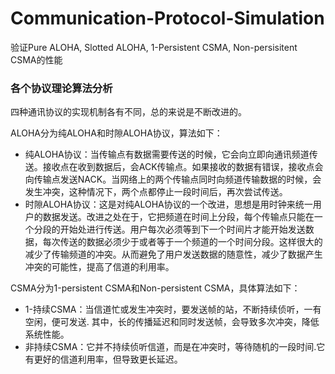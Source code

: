 # Communication-Protocol-Simulation
验证Pure ALOHA, Slotted ALOHA, 1-Persistent CSMA, Non-persisitent CSMA的性能
### 各个协议理论算法分析

四种通讯协议的实现机制各有不同，总的来说是不断改进的。

ALOHA分为纯ALOHA和时隙ALOHA协议，算法如下：

- 纯ALOHA协议：当传输点有数据需要传送的时候，它会向立即向通讯频道传送。接收点在收到数据后，会ACK传输点。如果接收的数据有错误，接收点会向传输点发送NACK。当网络上的两个传输点同时向频道传输数据的时候，会发生冲突，这种情况下，两个点都停止一段时间后，再次尝试传送。
- 时隙ALOHA协议：这是对纯ALOHA协议的一个改进，思想是用时钟来统一用户的数据发送。改进之处在于，它把频道在时间上分段，每个传输点只能在一个分段的开始处进行传送。用户每次必须等到下一个时间片才能开始发送数据，每次传送的数据必须少于或者等于一个频道的一个时间分段。这样很大的减少了传输频道的冲突。从而避免了用户发送数据的随意性，减少了数据产生冲突的可能性，提高了信道的利用率。

CSMA分为1-persistent CSMA和Non-persistent CSMA，具体算法如下：

- 1-持续CSMA：当信道忙或发生冲突时，要发送帧的站，不断持续侦听，一有空闲，便可发送. 其中，长的传播延迟和同时发送帧，会导致多次冲突，降低系统性能。
- 非持续CSMA：它并不持续侦听信道，而是在冲突时，等待随机的一段时间.它有更好的信道利用率，但导致更长延迟。
